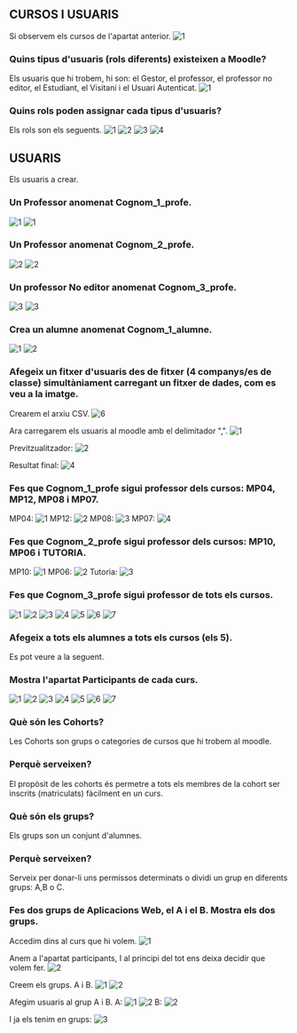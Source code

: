 ## CURSOS I USUARIS

Si observem els cursos de l'apartat anterior.
![1](https://user-images.githubusercontent.com/114162286/212096268-19eb7163-80d3-4451-83db-21821679a2ae.png)

### Quins tipus d'usuaris (rols diferents) existeixen a Moodle?
Els usuaris que hi trobem, hi son: el Gestor, el professor, el professor no editor, el Estudiant, el Visitani i el Usuari Autenticat.
![1](https://user-images.githubusercontent.com/114162286/212099148-69def7a3-fd53-4edb-8d44-f932283460ed.png)

### Quins rols poden assignar cada tipus d'usuaris?
Els rols son els seguents.
![1](https://user-images.githubusercontent.com/114162286/212099906-3707b355-a53f-4cfb-bab6-4f7ca97aeded.png)
![2](https://user-images.githubusercontent.com/114162286/212099921-2997adc0-5063-47ec-9380-544d423ac5e0.png)
![3](https://user-images.githubusercontent.com/114162286/212099935-474106b2-825f-4096-9995-58a75ff2a922.png)
![4](https://user-images.githubusercontent.com/114162286/212099945-12271c4a-2c4e-45a2-a983-17f78796fbe3.png)

## USUARIS
Els usuaris a crear.
### Un Professor anomenat Cognom_1_profe.
![1](https://user-images.githubusercontent.com/114162286/212102758-2b17bc7a-06a4-4585-9c3d-ff6e962f711e.png)
![1](https://user-images.githubusercontent.com/114162286/212104583-5a503449-cbba-450d-a1b8-24302410f1e3.png)

### Un Professor anomenat Cognom_2_profe.
![2](https://user-images.githubusercontent.com/114162286/212103621-0e250088-a9e0-484c-9bfa-9f9b7e2646e5.png)
![2](https://user-images.githubusercontent.com/114162286/212104599-9d79c9eb-7de2-4197-a42b-b4b6ddad9e26.png)

### Un professor No editor anomenat Cognom_3_profe.
![3](https://user-images.githubusercontent.com/114162286/212103629-cb38754d-e919-4bd4-83ab-3d48a4d75cd5.png)
![3](https://user-images.githubusercontent.com/114162286/212104622-e729b007-8219-47a0-a002-f319a2648668.png)

### Crea un alumne anomenat Cognom_1_alumne.
![1](https://user-images.githubusercontent.com/114162286/212105933-688f5cf3-0bc5-46ea-bbc9-0939d2e1ccd6.png)
![2](https://user-images.githubusercontent.com/114162286/212105946-f1f5e369-223a-4ded-843c-43e915c1d7b4.png)

### Afegeix un fitxer d'usuaris des de fitxer (4 companys/es de classe) simultàniament carregant un fitxer de dades, com es veu a la imatge.

Crearem el arxiu CSV.
![6](https://user-images.githubusercontent.com/114162286/212108320-af6881b6-80d8-4e92-80c9-d2419901a0bf.png)

Ara carregarem els usuaris al moodle amb el delimitador ",".
![1](https://user-images.githubusercontent.com/114162286/212110459-5b6f3947-2b1b-40d3-bb4c-c7103aad41b4.png)

Previtzualitzador:
![2](https://user-images.githubusercontent.com/114162286/212110532-f8945ad4-17d9-4de1-aca1-6665b824ff22.png)

Resultat final:
![4](https://user-images.githubusercontent.com/114162286/212110584-4c68bd69-f282-4490-8bda-79f8b7415f0b.png)

### Fes que Cognom_1_profe sigui professor dels cursos: MP04, MP12, MP08 i MP07.
MP04:
![1](https://user-images.githubusercontent.com/114162286/212112134-06c0af82-1cfd-4953-8d43-35329da5cc8d.png)
MP12:
![2](https://user-images.githubusercontent.com/114162286/212112151-f9e6476e-c863-4852-8a59-5ab47dc8e9e6.png)
MP08:
![3](https://user-images.githubusercontent.com/114162286/212112513-82191634-7688-4fc5-a450-12260ca3da43.png)
MP07:
![4](https://user-images.githubusercontent.com/114162286/212112525-b75add7f-1b23-434e-b266-3cb982b9588c.png)

### Fes que Cognom_2_profe sigui professor dels cursos: MP10, MP06 i TUTORIA.
MP10:
![1](https://user-images.githubusercontent.com/114162286/212113379-a4a16ef5-ad9f-409c-9a9a-5d172c21ccc8.png)
MP06:
![2](https://user-images.githubusercontent.com/114162286/212113378-feae2a46-ac5c-4c10-a805-7285e686a8ba.png)
Tutoria:
![3](https://user-images.githubusercontent.com/114162286/212113385-7a42c0ce-ad77-4eb4-86ef-3c94598a8435.png)

### Fes que Cognom_3_profe sigui professor de tots els cursos.
![1](https://user-images.githubusercontent.com/114162286/212114467-1885bb97-0dc7-42bb-a29c-8a0d9239c481.png)
![2](https://user-images.githubusercontent.com/114162286/212114478-ecbd44eb-18ad-4e6f-875e-059888b79004.png)
![3](https://user-images.githubusercontent.com/114162286/212114487-912ca875-cf1c-424e-8969-1ebe8eecdf58.png)
![4](https://user-images.githubusercontent.com/114162286/212114498-88d99b88-b453-460b-8575-3034c512b5b8.png)
![5](https://user-images.githubusercontent.com/114162286/212114517-626643dc-26c7-4168-bef3-93923b284319.png)
![6](https://user-images.githubusercontent.com/114162286/212114522-1c3a4ca7-77c7-42ca-948a-9d97ffb1abcd.png)
![7](https://user-images.githubusercontent.com/114162286/212114594-fbd062b1-334b-4355-8557-a597e542bd94.png)

### Afegeix a tots els alumnes a tots els cursos (els 5).
Es pot veure a la seguent.
### Mostra l'apartat Participants de cada curs.
![1](https://user-images.githubusercontent.com/114162286/212115888-f6b30d9b-5af0-40db-bd7b-28bc27e45393.png)
![2](https://user-images.githubusercontent.com/114162286/212115899-551fca53-0f57-468d-9320-6effb08c336d.png)
![3](https://user-images.githubusercontent.com/114162286/212115911-7a483a25-938f-42e8-a718-a67c875dd87b.png)
![4](https://user-images.githubusercontent.com/114162286/212115915-efddaffc-218b-45a9-b0e2-8e195142590d.png)
![5](https://user-images.githubusercontent.com/114162286/212115919-44b0d34d-0afd-4d31-aaf4-a2f41f6784eb.png)
![6](https://user-images.githubusercontent.com/114162286/212115934-98ab81b8-b308-4850-9adc-3965fc73d541.png)
![7](https://user-images.githubusercontent.com/114162286/212115944-4bd41bdc-0e07-4ba7-8637-d02e8166252d.png)

### Què són les Cohorts?
Les Cohorts son grups o categories de cursos que hi trobem al moodle.

### Perquè serveixen?
El propòsit de les cohorts és permetre a tots els membres de la cohort ser inscrits (matriculats) fàcilment en un curs. 

### Què són els grups?
Els grups son un conjunt d'alumnes.

### Perquè serveixen?
Serveix per donar-li uns permissos determinats o dividi un grup en diferents grups: A,B o C.

### Fes dos grups de Aplicacions Web, el A i el B. Mostra els dos grups.
Accedim dins al curs que hi volem.
![1](https://user-images.githubusercontent.com/114162286/213469056-baff13ab-d82f-43f0-aad9-5233281fbda0.png)

Anem a l'apartat participants, I al principi del tot ens deixa decidir que volem fer.
![2](https://user-images.githubusercontent.com/114162286/213469365-fca5eed5-d546-4f7e-bf4e-dd6542270ffd.png)

Creem els grups. A i B.
![1](https://user-images.githubusercontent.com/114162286/213469853-6cc172d9-2303-4efd-afda-6c417197ad59.png)
![2](https://user-images.githubusercontent.com/114162286/213469871-35dcd6b6-43eb-461e-a991-db81e7a403fe.png)

Afegim usuaris al grup A i B.
A:
![1](https://user-images.githubusercontent.com/114162286/213470295-493eb0d2-dd8d-458f-98d7-34d9e8fec086.png)
![2](https://user-images.githubusercontent.com/114162286/213470321-88fcc504-9da6-4fe8-b138-078abe3340eb.png)
B:
![2](https://user-images.githubusercontent.com/114162286/213470659-71a2d50d-7bfa-44d0-998d-47943be55cfe.png)

I ja els tenim en grups:
![3](https://user-images.githubusercontent.com/114162286/213470708-d4bf4b3d-cdfb-49f6-90e8-352f89aba7d2.png)

